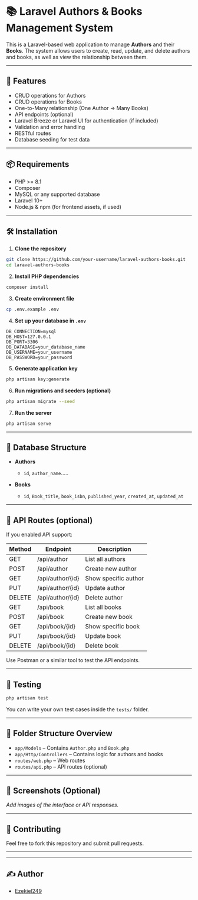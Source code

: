 # 📚 Laravel Authors & Books Management System

This is a Laravel-based web application to manage **Authors** and their **Books**. The system allows users to create, read, update, and delete authors and books, as well as view the relationship between them.

---

## 🚀 Features

- CRUD operations for Authors
- CRUD operations for Books
- One-to-Many relationship (One Author → Many Books)
- API endpoints (optional)
- Laravel Breeze or Laravel UI for authentication (if included)
- Validation and error handling
- RESTful routes
- Database seeding for test data

---

## 📦 Requirements

- PHP >= 8.1
- Composer
- MySQL or any supported database
- Laravel 10+
- Node.js & npm (for frontend assets, if used)

---

## 🛠️ Installation

1. **Clone the repository**

```bash
git clone https://github.com/your-username/laravel-authors-books.git
cd laravel-authors-books
````

2. **Install PHP dependencies**

```bash
composer install
```

3. **Create environment file**

```bash
cp .env.example .env
```

4. **Set up your database in `.env`**

```
DB_CONNECTION=mysql
DB_HOST=127.0.0.1
DB_PORT=3306
DB_DATABASE=your_database_name
DB_USERNAME=your_username
DB_PASSWORD=your_password
```

5. **Generate application key**

```bash
php artisan key:generate
```

6. **Run migrations and seeders (optional)**

```bash
php artisan migrate --seed
```

7. **Run the server**

```bash
php artisan serve
```


---

## 🧱 Database Structure

* **Authors**

  * `id`, `author_name`.....

* **Books**

  * `id`, `Book_title`, `book_isbn`, `published_year`, `created_at`, `updated_at`

---

## 📡 API Routes (optional)

If you enabled API support:

| Method | Endpoint          | Description          |
| ------ | ----------------- | -------------------- |
| GET    | /api/author       | List all authors     |
| POST   | /api/author       | Create new author    |
| GET    | /api/author/{id}  | Show specific author |
| PUT    | /api/author/{id}  | Update author        |
| DELETE | /api/author/{id}  | Delete author        |
| GET    | /api/book         | List all books       |
| POST   | /api/book         | Create new book      |
| GET    | /api/book/{id}    | Show specific book   |
| PUT    | /api/book/{id}    | Update book          |
| DELETE | /api/book/{id}    | Delete book          |

Use Postman or a similar tool to test the API endpoints.

---

## 🧪 Testing

```bash
php artisan test
```

You can write your own test cases inside the `tests/` folder.

---

## 📁 Folder Structure Overview

* `app/Models` – Contains `Author.php` and `Book.php`
* `app/Http/Controllers` – Contains logic for authors and books
* `routes/web.php` – Web routes
* `routes/api.php` – API routes (optional)

---

## 📸 Screenshots (Optional)

*Add images of the interface or API responses.*

---

## 🤝 Contributing

Feel free to fork this repository and submit pull requests.

---


---

## ✍️ Author

* [Ezekiel249](https://github.com/Ezekiel249)
